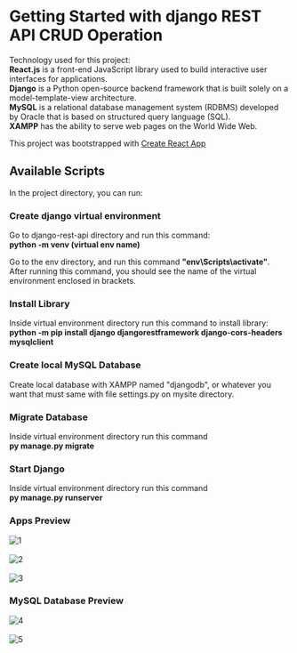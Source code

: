 # Getting Started with django REST API CRUD Operation
Technology used for this project:<br/>
**React.js** is a front-end JavaScript library used to build interactive user interfaces for applications.<br/>
**Django** is a Python open-source backend framework that is built solely on a model-template-view architecture.<br/>
**MySQL** is a relational database management system (RDBMS) developed by Oracle that is based on structured query language (SQL).<br/>
**XAMPP** has the ability to serve web pages on the World Wide Web.<br/>

This project was bootstrapped with [Create React App](https://github.com/facebook/create-react-app)

## Available Scripts

In the project directory, you can run:

### Create django virtual environment

Go to django-rest-api directory and run this command:<br/>
**python -m venv (virtual env name)**

Go to the env directory, and run this command **"env\Scripts\activate"**.<br/>
After running this command, you should see the name of the virtual environment enclosed in brackets.

### Install Library 

Inside virtual environment directory run this command to install library:<br/>
**python -m pip install django djangorestframework django-cors-headers mysqlclient**

### Create local MySQL Database

Create local database with XAMPP named "djangodb", or whatever you want that must same with file settings.py on mysite directory.<br/>

### Migrate Database

Inside virtual environment directory run this command<br/>
**py manage.py migrate**


### Start Django

Inside virtual environment directory run this command<br/>
**py manage.py runserver**

### Apps Preview

![1](https://user-images.githubusercontent.com/33762836/199698611-bc43867f-905b-4daf-8232-f598a9120e1a.PNG)
<br/>
<br/>
![2](https://user-images.githubusercontent.com/33762836/199698622-af617942-11ad-4ea1-8a3d-59296bf4502f.PNG)
<br/>
<br/>
![3](https://user-images.githubusercontent.com/33762836/199698626-b72ed529-7c70-488f-8fe9-8093cad8bfcd.PNG)
<br/>

### MySQL Database Preview

![4](https://user-images.githubusercontent.com/33762836/199698632-36eae861-b922-4137-aa04-5e56141a2719.PNG)
<br/>
<br/>
![5](https://user-images.githubusercontent.com/33762836/199698635-726473df-38eb-4c8d-801a-2aef9d36b36b.PNG)








